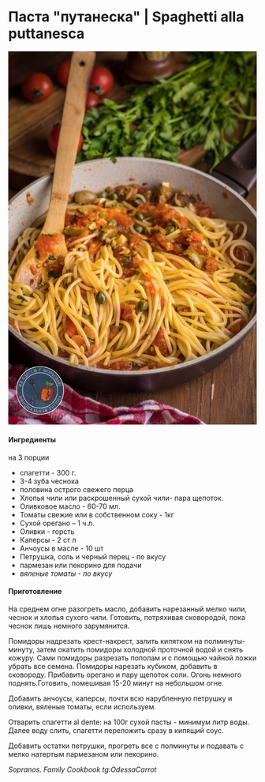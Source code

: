 # Паста "путанеска" \| Spaghetti alla puttanesca

![](../../pics/spaghetti_puttanesca_44460_16x9-1.jpg)

#### Ингредиенты

на 3 порции

* спагетти - 300 г.
* 3-4 зуба чеснока
* половина острого свежего перца
* Хлопья чили или раскрошенный сухой чили- пара щепоток.
* Оливковое масло - 60-70 мл.
* Томаты свежие или в собственном соку - 1кг
* Сухой орегано – 1 ч.л.
* Оливки - горсть
* Каперсы - 2 ст л
* Анчоусы в масле - 10 шт
* Петрушка, соль и черный перец - по вкусу
* пармезан или пекорино для подачи
* *вяленые томаты - по вкусу*

#### Приготовление

На среднем огне разогреть масло, добавить нарезанный мелко чили, чеснок и хлопья сухого чили. Готовить, потряхивая сковородой, пока чеснок лишь немного зарумянится.

Помидоры надрезать крест-накрест, залить кипятком на полминуты-минуту, затем окатить помидоры холодной проточной водой и снять кожуру. Сами помидоры разрезать пополам и с помощью чайной ложки убрать все семена. Помидоры нарезать кубиком, добавить в сковороду. Прибавить орегано и пару щепоток соли. Огонь немного поднять.Готовить, помешивая 15-20 минут на небольшом огне.

Добавить анчоусы, каперсы, почти всю нарубленную петрушку и оливки, вяленые томаты, если используем.

Отварить спагетти al dente: на 100г сухой пасты - минимум литр воды. Далее воду слить, спагетти переложить сразу в кипящий соус.

Добавить остатки петрушки, прогреть все с полминуты и подавать с мелко натертым пармезаном или пекорино.

*Sopranos. Family Cookbook*
*tg:OdessaCarrot*